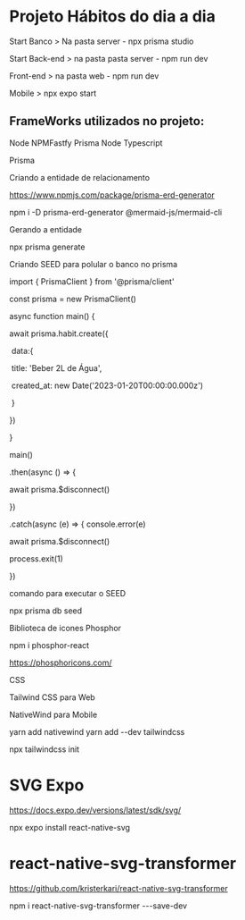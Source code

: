 # Projeto Hábitos do dia a dia

Start Banco > Na pasta server - npx prisma studio

Start Back-end  > na pasta pasta server -  npm run dev

Front-end > na pasta web - npm run dev

Mobile > npx expo start

## FrameWorks utilizados no projeto:

Node
NPMFastfy
Prisma
Node 
Typescript

Prisma

Criando a entidade de relacionamento

https://www.npmjs.com/package/prisma-erd-generator

npm i -D prisma-erd-generator @mermaid-js/mermaid-cli

Gerando a entidade 

npx prisma generate   



Criando SEED para polular o banco no prisma

import { PrismaClient } from '@prisma/client'

const prisma = new PrismaClient()

async function main() {

  await prisma.habit.create({

​    data:{

​      title: 'Beber 2L de Água',

​      created_at: new Date('2023-01-20T00:00:00.000z')

​    }

  })

}

main()

 .then(async () => {

  await prisma.$disconnect()

 })

 .catch(async (e) => {  console.error(e)

  await prisma.$disconnect()

  process.exit(1)

 })



comando para executar o SEED

 npx prisma db seed



Biblioteca de icones Phosphor

npm i phosphor-react

https://phosphoricons.com/



CSS

Tailwind CSS para Web

NativeWind para Mobile

yarn add nativewind
yarn add --dev tailwindcss

npx tailwindcss init



# SVG Expo

https://docs.expo.dev/versions/latest/sdk/svg/

npx expo install react-native-svg

# react-native-svg-transformer

https://github.com/kristerkari/react-native-svg-transformer

npm i react-native-svg-transformer ---save-dev
